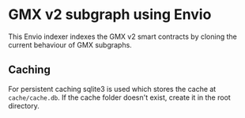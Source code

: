 # GMX v2 subgraph using Envio

This Envio indexer indexes the GMX v2 smart contracts by cloning the current behaviour of GMX subgraphs.

## Caching

For persistent caching sqlite3 is used which stores the cache at `cache/cache.db`. If the cache folder doesn't exist, create it in the root directory.